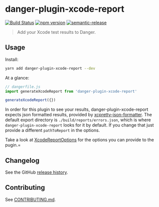 # danger-plugin-xcode-report

[![Build Status](https://travis-ci.org/stevethomp/danger-plugin-xcode-report.svg?branch=master)](https://travis-ci.org/stevethomp/danger-plugin-xcode-report)
[![npm version](https://badge.fury.io/js/danger-plugin-xcode-report.svg)](https://badge.fury.io/js/danger-plugin-xcode-report)
[![semantic-release](https://img.shields.io/badge/%20%20%F0%9F%93%A6%F0%9F%9A%80-semantic--release-e10079.svg)](https://github.com/semantic-release/semantic-release)

> Add your Xcode test results to Danger.

## Usage

Install:

```sh
yarn add danger-plugin-xcode-report --dev
```

At a glance:

```js
// dangerfile.js
import generateXcodeReport from 'danger-plugin-xcode-report'

generateXcodeReport({})
```

In order for this plugin to see your results, danger-plugin-xcode-report expects json formatted results, provided by [xcpretty-json-formatter](https://github.com/marcelofabri/xcpretty-json-formatter). The default export directory is `./build/reports/errors.json`, which is where `danger-plugin-xcode-report` looks for it by default. If you change that just provide a different `pathToReport` in the options.

Take a look at [XcodeReportOptions]() for the options you can provide to the pugin.=

## Changelog

See the GitHub [release history](https://github.com/stevethomp/danger-plugin-xcode-report/releases).

## Contributing

See [CONTRIBUTING.md](CONTRIBUTING.md).

